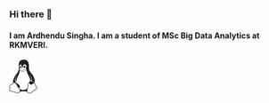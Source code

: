 ### Hi there 👋

<div style="test-align:center"> 
  
  <h4>I am Ardhendu Singha. I am a student of MSc Big Data Analytics at RKMVERI.</h1>
  <img src = "397px-Tux_Mono.svg.png" width = "50" style="vertical-align:middle">
  
</div>

<!--
**ardhochand/ardhochand** is a ✨ _special_ ✨ repository because its `README.md` (this file) appears on your GitHub profile.

Here are some ideas to get you started:

- 🔭 I’m currently working on ...
- 🌱 I’m currently learning ...
- 👯 I’m looking to collaborate on ...
- 🤔 I’m looking for help with ...
- 💬 Ask me about ...
- 📫 How to reach me: ...
- 😄 Pronouns: ...
- ⚡ Fun fact: ...
-->
